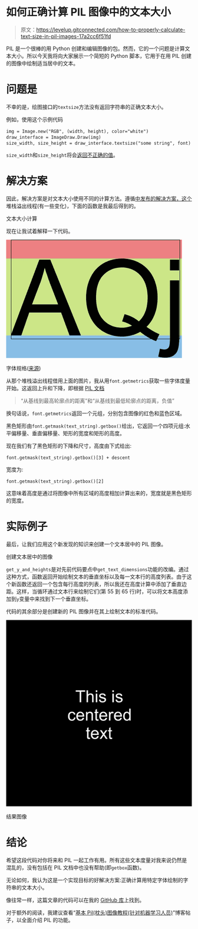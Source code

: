 # 如何正确计算 PIL 图像中的文本大小

> 原文：<https://levelup.gitconnected.com/how-to-properly-calculate-text-size-in-pil-images-17a2cc6f51fd>

PIL 是一个很棒的用 Python 创建和编辑图像的包。然而，它的一个问题是计算文本大小。所以今天我将向大家展示一个简短的 Python 脚本，它用于在用 PIL 创建的图像中绘制适当居中的文本。

# 问题是

不幸的是，绘图接口的`textsize`方法没有返回字符串的正确文本大小。

例如，使用这个示例代码

```
img = Image.new("RGB", (width, height), color="white")
draw_interface = ImageDraw.Draw(img)
size_width, size_height = draw_interface.textsize("some string", font)
```

`size_width`和`size_height`将会[返回不正确的值](https://github.com/python-pillow/Pillow/issues/644)。

# 解决方案

因此，解决方案是对文本大小使用不同的计算方法。遵循[中发布的解决方案，这个](https://stackoverflow.com/questions/43060479/how-to-get-the-font-pixel-height-using-pils-imagefont-class/46220683#46220683)堆栈溢出线程(有一些变化)，下面的函数是我最后得到的。

文本大小计算

现在让我试着解释一下代码。

![](img/554355d19395c8608140f1c76bc08cc7.png)

字体规格([来源](https://stackoverflow.com/questions/43060479/how-to-get-the-font-pixel-height-using-pils-imagefont-class/46220683#46220683))

从那个堆栈溢出线程借用上面的图片，我从用`font.getmetrics`获取一些字体度量开始。这返回上升和下降，即根据 [PIL 文档](https://pillow.readthedocs.io/en/stable/reference/ImageFont.html?highlight=getmetrics#PIL.ImageFont.FreeTypeFont.getmetrics)

> “从基线到最高轮廓点的距离”和“从基线到最低轮廓点的距离，负值”

换句话说，`font.getmetrics`返回一个元组，分别包含图像的红色和蓝色区域。

黑色矩形由`font.getmask(text_string).getbox()`给出，它返回一个四项元组:水平偏移量、垂直偏移量、矩形的宽度和矩形的高度。

现在我们有了黑色矩形的下降和尺寸，高度由下式给出:

```
font.getmask(text_string).getbox()[3] + descent
```

宽度为:

```
font.getmask(text_string).getbox()[2]
```

这意味着高度是通过将图像中所有区域的高度相加计算出来的，宽度就是黑色矩形的宽度。

# 实际例子

最后，让我们应用这个新发现的知识来创建一个文本居中的 PIL 图像。

创建文本居中的图像

`get_y_and_heights`是对先前代码要点中`get_text_dimensions`功能的改编。通过这种方式，函数返回开始绘制文本的垂直坐标以及每一文本行的高度列表。由于这个新函数还返回一个包含每行高度的列表，所以我还在高度计算中添加了垂直边距。这样，当循环通过文本行来绘制它们(第 55 到 65 行)时，可以将文本高度添加到`y`变量中来找到下一个垂直坐标。

代码的其余部分是创建新的 PIL 图像并在其上绘制文本的标准代码。

![](img/1b7b06012c249630aeeb5a964bff523e.png)

结果图像

# 结论

希望这段代码对你将来和 PIL 一起工作有用。所有这些文本度量对我来说仍然是混乱的，没有包括在 PIL 文档中也没有帮助(即`getbox`函数)。

无论如何，我认为这是一个实现目标的好解决方案:正确计算用特定字体绘制的字符串的文本大小。

像往常一样，这篇文章的代码可以在我的 [GitHub 库](https://github.com/Ze1598/medium-articles/tree/a4d4c28a8fdd847a1fa45efa9dcd8bab0bb0c593/How%20to%20properly%20calculate%20text%20size%20in%20PIL%C2%A0images)上找到。

对于额外的阅读，我建议查看“[基本 Pil(枕头)图像教程(针对机器学习人员)](https://neptune.ai/blog/pil-image-tutorial-for-machine-learning)”博客帖子，以全面介绍 PIL 的功能。